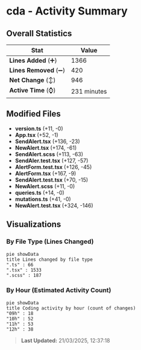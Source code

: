 # cda - Activity Summary 

## Overall Statistics

| Stat                   | Value                                                             |
| ---------------------- | ----------------------------------------------------------------- |
| **Lines Added** (➕)   | 1366                                          |
| **Lines Removed** (➖) | 420                                        |
| **Net Change** (↕)    | 946                |
| **Active Time** (⌚)   | 231 minutes |


## Modified Files
- **version.ts** (+11, -0)
- **App.tsx** (+52, -1)
- **SendAlert.tsx** (+136, -23)
- **NewAlert.tsx** (+174, -61)
- **SendAlert.scss** (+113, -63)
- **SendAler.test.tsx** (+127, -57)
- **AlertForm.test.tsx** (+126, -45)
- **AlertForm.tsx** (+167, -9)
- **SendAlert.test.tsx** (+70, -15)
- **NewAlert.scss** (+11, -0)
- **queries.ts** (+14, -0)
- **mutations.ts** (+41, -0)
- **NewAlert.test.tsx** (+324, -146)

## Visualizations

### By File Type (Lines Changed)

```mermaid
pie showData
title Lines changed by file type
".ts" : 66
".tsx" : 1533
".scss" : 187
```

### By Hour (Estimated Activity Count)

```mermaid
pie showData
title Coding activity by hour (count of changes)
"09h" : 18
"10h" : 52
"11h" : 53
"12h" : 38
```


> **Last Updated:** 21/03/2025, 12:37:18